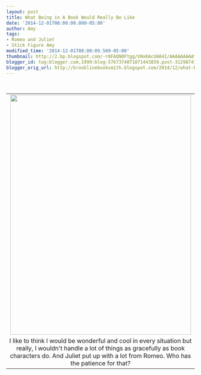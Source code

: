 ```yaml
---
layout: post
title: What Being in A Book Would Really Be Like
date: '2014-12-01T08:00:00.000-05:00'
author: Amy
tags:
- Romeo and Juliet
- Stick Figure Amy
modified_time: '2014-12-01T08:00:09.569-05:00'
thumbnail: http://2.bp.blogspot.com/-r8FAQN0Ftgg/VHxKAcU684I/AAAAAAAAAtg/VblyqX2DVZw/s72-c/RomeoandAmy.jpg
blogger_id: tag:blogger.com,1999:blog-5767374071871443859.post-3129874137420105622
blogger_orig_url: http://brooklinebooksmith.blogspot.com/2014/12/what-being-in-book-would-really-be-like.html
---
```


<div class="separator" style="clear: both; text-align: center;"><br /></div><table align="center" cellpadding="0" cellspacing="0" class="tr-caption-container" style="margin-left: auto; margin-right: auto; text-align: center;"><tbody><tr><td style="text-align: center;"><a href="http://2.bp.blogspot.com/-r8FAQN0Ftgg/VHxKAcU684I/AAAAAAAAAtg/VblyqX2DVZw/s1600/RomeoandAmy.jpg" imageanchor="1" style="margin-left: auto; margin-right: auto;"><img border="0" src="http://2.bp.blogspot.com/-r8FAQN0Ftgg/VHxKAcU684I/AAAAAAAAAtg/VblyqX2DVZw/s1600/RomeoandAmy.jpg" height="640" width="483" /></a></td></tr><tr><td class="tr-caption" style="text-align: center;">I like to think I would be wonderful and cool in every situation but really, I wouldn't handle a lot of things as gracefully as book characters do. And Juliet put up with a lot from Romeo. Who has the patience for that?</td></tr></tbody></table><div class="separator" style="clear: both; text-align: center;"><br /></div><br />